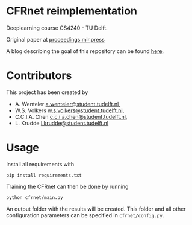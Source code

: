 # CFRnet reimplementation
Deeplearning course CS4240 - TU Delft.

Original paper at [proceedings.mlr.press](http://proceedings.mlr.press/v70/shalit17a/shalit17a.pdf)

A blog describing the goal of this repository can be found [here](https://medium.com/@ivo.spam/machine-learning-for-causal-inference-reproducing-individual-treatment-effect-predictions-846c76a5edef).

# Contributors
This project has been created by
- A. Wenteler <a.wenteler@student.tudelft.nl>,
- W.S. Volkers <w.s.volkers@student.tudelft.nl>,
- C.C.I.A. Chen <c.c.i.a.chen@student.tudelft.nl>,
- L. Krudde <l.krudde@student.tudelft.nl>

# Usage
Install all requirements with

`pip install requirements.txt`

Training the CFRnet can then be done by running

`python cfrnet/main.py`

An output folder with the results will be created. This folder and all other configuration parameters can be specified in `cfrnet/config.py`. 